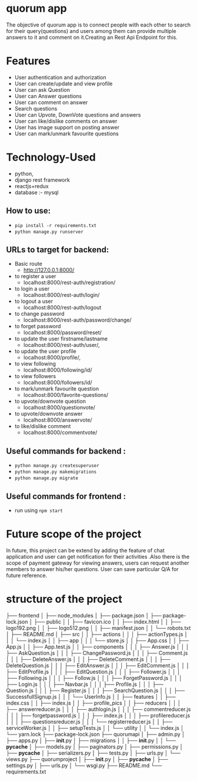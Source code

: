 # quorum app 
 The objective of quorum app is to connect people with each other to search for their query(questions) and users among them can provide multiple answers to it and  comment on it.Creating an Rest Api Endpoint for this.

# Features 
- User authentication and authorization
- User can create/update and view profile
- User can ask Question
- User can Answer questions
- User can comment on answer
- Search questions
- User can Upvote, DownVote questions and answers
- User can like/dislike comments on answer
- User has image support on posting answer
- User can mark/unmark favourite questions

# Technology-Used
- python,
- django rest framework
- reactjs+redux
- database :- mysql

## How to use:
  - `pip install -r requirements.txt`
  - `python manage.py runserver`
  
## URLs to target for backend:
  - Basic route
    - http://127.0.0.1:8000/ 
  - to register a user
    - localhost:8000/rest-auth/registration/
  - to login a user
    - localhost:8000/rest-auth/login/
  - to logout a user
    - localhost:8000/rest-auth/logout
  - to change password
    - localhost:8000/rest-auth/password/change/
  - to forget password
    - localhost:8000/password/reset/
  - to update the user firstname/lastname
    - localhost:8000/rest-auth/user/,
  - to update the user profile
    - localhost:8000/profile/,
  - to view following
    - localhost:8000/following/id/
  - to view followers
    - localhost:8000/followers/id/
  - to mark/unmark favourite question
    - localhost:8000/favorite-questions/
  - to upvote/downvote question
    - localhost:8000/questionvote/
  - to upvote/downvote answer
    - localhost:8000/answervote/
  - to like/dislike comment
    - localhost:8000/commentvote/

## Useful commands for backend :
  - `python manage.py createsuperuser`
  - `python manage.py makemigrations`
  - `python manage.py migrate`

## Useful commands for frontend : 
  - run using `npm start`

# Future scope of the project
In future, this project can be extend by adding the feature of chat application and user can get
notification for their activities .Also there is the scope of payment gateway for viewing answers,
users can request another members to answer his/her questions. User can save particular Q/A
for future reference.

# structure of the project
├── frontend
│ 	├── node_modules
│ 	├── package.json
│ 	├── package-lock.json
│ 	├── public
│ 	│   ├── favicon.ico
│ 	│   ├── index.html
│ 	│   ├── logo192.png
│ 	│   ├── logo512.png
│ 	│   ├── manifest.json
│ 	│   └── robots.txt
│ 	├── README.md
│ 	├── src
│ 	│   ├── actions
│ 	│   │   ├── actionTypes.js
│ 	│   │   └── index.js
│ 	│   ├── app
│ 	│   │   └── store.js
│ 	│   ├── App.css
│ 	│   ├── App.js
│ 	│   ├── App.test.js
│ 	│   ├── components
│ 	│   │   ├── Answer.js
│ 	│   │   ├── AskQuestion.js
│ 	│   │   ├── ChangePassword.js
│ 	│   │   ├── Comment.js
│ 	│   │   ├── DeleteAnswer.js
│ 	│   │   ├── DeleteComment.js
│ 	│   │   ├── DeleteQuestion.js
│ 	│   │   ├── EditAnswer.js
│ 	│   │   ├── EditComment.js
│ 	│   │   ├── EditProfile.js
│ 	│   │   ├── EditQuestion.js
│ 	│   │   ├── Follower.js
│ 	│   │   ├── Following.js
│ 	│   │   ├── Follow.js
│ 	│   │   ├── ForgetPassword.js
│ 	│   │   ├── Login.js
│ 	│   │   ├── Navbar.js
│ 	│   │   ├── Profile.js
│ 	│   │   ├── Question.js
│ 	│   │   ├── Register.js
│ 	│   │   ├── SearchQuestion.js
│ 	│   │   ├── SuccessfullSignup.js
│ 	│   │   └── UserInfo.js
│ 	│   ├── features
│ 	│   ├── index.css
│ 	│   ├── index.js
│ 	│   ├── profile_pics
│ 	│   ├── reducers
│ 	│   │   ├── answerreducer.js
│ 	│   │   ├── authlogin.js
│ 	│   │   ├── commentreducer.js
│ 	│   │   ├── forgetpassword.js
│ 	│   │   ├── index.js
│ 	│   │   ├── profilereducer.js
│ 	│   │   ├── questionsreducer.js
│ 	│   │   └── registerreducer.js
│ 	│   ├── serviceWorker.js
│ 	│   ├── setupTests.js
│ 	│   └── utility
│ 	│       └── index.js
│ 	└── yarn.lock
├── package-lock.json
├── quorumapi
│   ├── admin.py
│   ├── apps.py
│   ├── __init__.py
│   ├── migrations
│   │   ├── __init__.py
│   │   └── __pycache__
│   ├── models.py
│   ├── paginators.py
│   ├── permissions.py
│   ├── __pycache__
│   ├── serializers.py
│   ├── tests.py
│   ├── urls.py
│   └── views.py
├── quorumproject
│   ├── __init__.py
│   ├── __pycache__
│   ├── settings.py
│   ├── urls.py
│   └── wsgi.py
├── README.md
└── requirements.txt